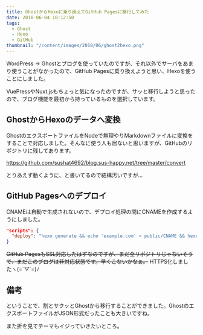 ```yaml
---
title: GhostからHexoに乗り換えてGitHub Pagesに移行してみた
date: 2018-06-04 18:12:50
tags:
  - Ghost
  - Hexo
  - GitHub
thumbnail: "/content/images/2018/06/ghost2hexo.png"
---
```


WordPress -> Ghostとブログを使っていたのですが、それ以外でサーバをあまり使うことがなかったので、GitHub Pagesに乗り換えようと思い、Hexoを使うことにしました。

VuePressやNuxt.jsもちょっと気になったのですが、サッと移行しようと思ったので、ブログ機能を最初から持っているものを選択しています。


## GhostからHexoのデータへ変換

GhostのエクスポートファイルをNodeで無理やりMarkdownファイルに変換をすることで対応しました。そんなに使う人も居ないと思いますが、GitHubのリポジトリに残してあります。

https://github.com/sushat4692/blog.sus-happy.net/tree/master/convert

とりあえず動くように、と書いてるので結構汚いですが…


## GitHub Pagesへのデプロイ

CNAMEは自動で生成されないので、デプロイ処理の間にCNAMEを作成するようにしました。

```json
"scripts": {
  "deploy": "hexo generate && echo 'example.com' > public/CNAME && hexo deploy"
}
```

~~GitHub PagesもSSL対応したはずなのですが、まだ全リポジトリじゃないそうで、まだこのブログは非対応状態です。早くこないかなぁ。~~ HTTPS化しましたヽ(=´▽`=)ﾉ


## 備考

ということで、割とサクッとGhostから移行することができました。GhostのエクスポートファイルがJSON形式だったことも大きいですね。

また折を見てテーマもイジっていきたいところ。
